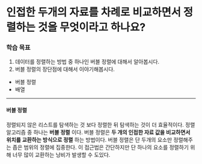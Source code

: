 # 인접한 두개의 자료를 차례로 비교하면서 정렬하는 것을 무엇이라고 하나요?

### 학습 목표

1. 데이터를 정렬하는 방법 중 하나인 버블 정렬에 대해서 알아봅시다.
2. 버블 정렬의 장단점에 대해서 이야기해봅시다.

* 버블 정렬
* 배열

---

#### 버블 정렬

정렬되지 않은 리스트를 탐색하는 것 보다 정렬한 뒤 탐색하는 것이 더 효율적이다. 정렬 알고리즘 중 하나는 **버블 정렬** 이다. 버블 정렬은 **두 개의 인접한 자료 값을 비교하면서 위치를 교환하는 방식으로 정렬** 하는 방법이다. 버블 정렬은 단 두개의 요소만 정렬해주는 좁은 범위의 정렬에 집중한다. 이 접근법은 간단하지만 단 하나의 요소를 정렬하기 위해 너무 많이 교환하는 낭비가 발생할 수 도있다.

